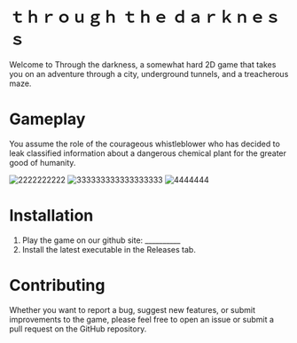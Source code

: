 # ｔｈｒｏｕｇｈ ｔｈｅ ｄａｒｋｎｅｓｓ

Welcome to Through the darkness, a somewhat hard 2D game that takes you on an adventure through a city, underground tunnels, and a treacherous maze.
# Gameplay
You assume the role of the courageous whistleblower who has decided to leak classified information about a dangerous chemical plant for the greater good of humanity.

![2222222222](https://github.com/nullobjects/Through-The-Darkness/assets/20116149/939e8808-a766-4259-8dfb-11533605c5e0)
![333333333333333333](https://github.com/nullobjects/Through-The-Darkness/assets/20116149/eb58f6d2-562e-405f-a50a-9928268cc489)
![4444444](https://github.com/nullobjects/Through-The-Darkness/assets/20116149/bd98597e-3db1-4d79-9a44-a3a3429cccfa)

# Installation
1. Play the game on our github site: __________
2. Install the latest executable in the Releases tab.

# Contributing
Whether you want to report a bug, suggest new features, or submit improvements to the game, please feel free to open an issue or submit a pull request on the GitHub repository.
